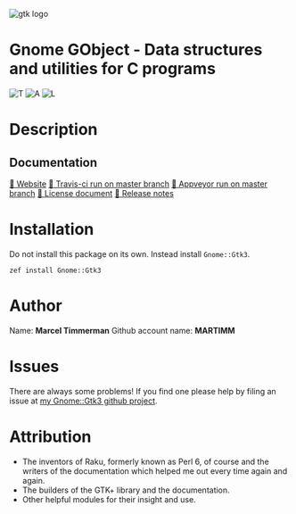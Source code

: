 ![gtk logo][logo]
<!--
[![AppVeyor Build Status](https://ci.appveyor.com/api/projects/status/github/MARTIMM/gnome-gobject?branch=master&passingText=Windows%20-%20OK&failingText=Windows%20-%20FAIL&pendingText=Windows%20-%20pending&svg=true)](https://ci.appveyor.com/project/MARTIMM/gnome-gobject/branch/master)
-->
# Gnome GObject - Data structures and utilities for C programs

![T][travis-svg] ![A][appveyor-svg] ![L][license-svg]

[travis-svg]: https://travis-ci.org/MARTIMM/gnome-gobject.svg?branch=master
[travis-run]: https://travis-ci.org/MARTIMM/gnome-gobject

[appveyor-svg]: https://ci.appveyor.com/api/projects/status/github/MARTIMM/gnome-gobject?branch=master&passingText=Windows%20-%20OK&failingText=Windows%20-%20FAIL&pendingText=Windows%20-%20pending&svg=true
[appveyor-run]: https://ci.appveyor.com/project/MARTIMM/gnome-gobject/branch/master

[license-svg]: http://martimm.github.io/label/License-label.svg
[licence-lnk]: http://www.perlfoundation.org/artistic_license_2_0

# Description
<!--
# Documentation

| Pdf from pod | Link to Gnome Developer ||
|-------|--------------|----|
| Gnome::GObject::Boxed ||
| Gnome::GObject::InitiallyUnowned ||
| Gnome::GObject::Interface ||
| [Gnome::GObject::Object][Gnome::GObject::Object pdf] | [The base object type][Object]|
| [Gnome::GObject::Signal][Gnome::GObject::Signal pdf]  | [Signal handling][Signal]|
| Gnome::GObject::Type | [Type Information][Type1] | [ Basic Types][Type2]
| Gnome::GObject::Value | [Generic values][Value1] | [ Parameters and Values][Value2]
-->
## Documentation
[ 🔗 Website](https://martimm.github.io/gnome-gtk3/content-docs/reference-gobject.html)
[ 🔗 Travis-ci run on master branch][travis-run]
[ 🔗 Appveyor run on master branch][appveyor-run]
[ 🔗 License document][licence-lnk]
[ 🔗 Release notes][changes]

# Installation
Do not install this package on its own. Instead install `Gnome::Gtk3`.

`zef install Gnome::Gtk3`


# Author

Name: **Marcel Timmerman**
Github account name: **MARTIMM**

# Issues

There are always some problems! If you find one please help by filing an issue at [my Gnome::Gtk3 github project][issues].

# Attribution
* The inventors of Raku, formerly known as Perl 6, of course and the writers of the documentation which helped me out every time again and again.
* The builders of the GTK+ library and the documentation.
* Other helpful modules for their insight and use.

[//]: # (---- [refs] ----------------------------------------------------------)
[changes]: https://github.com/MARTIMM/gnome-gobject/blob/master/CHANGES.md
[logo]: https://martimm.github.io/gnome-gtk3/content-docs/images/gtk-raku.png
[issues]: https://github.com/MARTIMM/gnome-gtk3/issues

[InitiallyUnowned]: https://developer.gnome.org/gtk3/stable/ch02.html
[Interface]: https://developer.gnome.org/gobject/stable/GTypeModule.html
[Object]: https://developer.gnome.org/gobject/stable/gobject-The-Base-Object-Type.html
[Signal]: https://developer.gnome.org/gobject/stable/gobject-Signals.html
[Type1]: https://developer.gnome.org/gobject/stable/gobject-Type-Information.html
[Type2]: https://developer.gnome.org/glib/stable/glib-Basic-Types.html
[Value1]: https://developer.gnome.org/gobject/stable/gobject-Generic-values.html
[Value2]: https://developer.gnome.org/gobject/stable/gobject-Standard-Parameter-and-Value-Types.html

[//]: # (Pod documentation rendered with)
[//]: # (pod-render.pl6 --pdf --g=MARTIMM/gnome-gobject lib)

[Gnome::GObject::Object html]: https://nbviewer.jupyter.org/github/MARTIMM/gnome-gobject/blob/master/doc/Object.html
[Gnome::GObject::Object pdf]: https://nbviewer.jupyter.org/github/MARTIMM/gnome-gobject/blob/master/doc/Object.pdf
[Gnome::GObject::Signal html]: https://nbviewer.jupyter.org/github/MARTIMM/gnome-gobject/blob/master/doc/Signal.html
[Gnome::GObject::Signal pdf]: https://nbviewer.jupyter.org/github/MARTIMM/gnome-gobject/blob/master/doc/Signal.pdf
